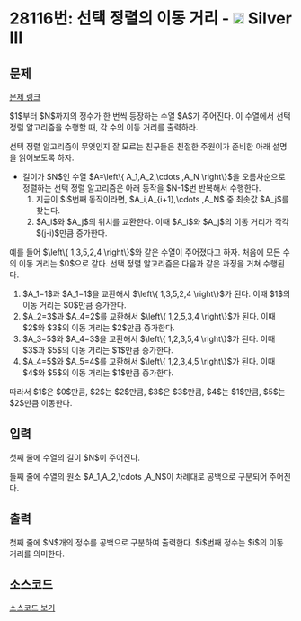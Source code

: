 # 28116번: 선택 정렬의 이동 거리 - <img src="https://static.solved.ac/tier_small/8.svg" style="height:20px" /> Silver III

<!-- performance -->

<!-- 문제 제출 후 깃허브에 푸시를 했을 때 제출한 코드의 성능이 입력될 공간입니다.-->

<!-- end -->

## 문제

[문제 링크](https://boj.kr/28116)


<p>$1$부터 $N$까지의 정수가 한 번씩 등장하는 수열 $A$가 주어진다. 이 수열에서 선택 정렬 알고리즘을 수행할 때, 각 수의 이동 거리를 출력하라.</p>

<p>선택 정렬 알고리즘이 무엇인지 잘 모르는 친구들은 친절한 주원이가 준비한 아래 설명을 읽어보도록 하자.</p>

<ul>
<li>길이가 $N$인 수열 $A=\left\{ A_1,A_2,\cdots ,A_N \right\}$을 오름차순으로 정렬하는 선택 정렬 알고리즘은 아래 동작을 $N-1$번 반복해서 수행한다.
<ol>
<li>지금이 $i$번째 동작이라면, $A_i,A_{i+1},\cdots ,A_N$ 중 최솟값 $A_j$를 찾는다.</li>
<li>$A_i$와 $A_j$의 위치를 교환한다. 이때 $A_i$와 $A_j$의 이동 거리가 각각 $(j-i)$만큼 증가한다.</li>
</ol>
</li>
</ul>

<p>예를 들어 $\left\{ 1,3,5,2,4 \right\}$와 같은 수열이 주어졌다고 하자. 처음에 모든 수의 이동 거리는 $0$으로 같다. 선택 정렬 알고리즘은 다음과 같은 과정을 거쳐 수행된다.</p>

<ol>
<li>$A_1=1$과 $A_1=1$을 교환해서 $\left\{ 1,3,5,2,4 \right\}$가 된다. 이때 $1$의 이동 거리는 $0$만큼 증가한다.</li>
<li>$A_2=3$과 $A_4=2$를 교환해서 $\left\{ 1,2,5,3,4 \right\}$가 된다. 이때 $2$와 $3$의 이동 거리는 $2$만큼 증가한다.</li>
<li>$A_3=5$와 $A_4=3$을 교환해서 $\left\{ 1,2,3,5,4 \right\}$가 된다. 이때 $3$과 $5$의 이동 거리는 $1$만큼 증가한다.</li>
<li>$A_4=5$와 $A_5=4$를 교환해서 $\left\{ 1,2,3,4,5 \right\}$가 된다. 이때 $4$와 $5$의 이동 거리는 $1$만큼 증가한다.</li>
</ol>

<p>따라서 $1$은 $0$만큼, $2$는 $2$만큼, $3$은 $3$만큼, $4$는 $1$만큼, $5$는 $2$만큼 이동한다.</p>



## 입력


<p>첫째 줄에 수열의 길이 $N$이 주어진다.</p>

<p>둘째 줄에 수열의 원소 $A_1,A_2,\cdots ,A_N$이 차례대로 공백으로 구분되어 주어진다.</p>



## 출력


<p>첫째 줄에 $N$개의 정수를 공백으로 구분하여 출력한다. $i$번째 정수는 $i$의 이동 거리를 의미한다.</p>



## 소스코드

[소스코드 보기](Main.java)